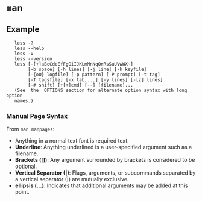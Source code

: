 # `man`

## Example

       less -?
       less --help
       less -V
       less --version
       less [-[+]aBcCdeEfFgGiIJKLmMnNqQrRsSuUVwWX~]
            [-b space] [-h lines] [-j line] [-k keyfile]
            [-{oO} logfile] [-p pattern] [-P prompt] [-t tag]
            [-T tagsfile] [-x tab,...] [-y lines] [-[z] lines]
            [-# shift] [+[+]cmd] [--] [filename]...
       (See  the  OPTIONS section for alternate option syntax with long option
       names.)

### Manual Page Syntax

From `man manpages`:

- Anything in a normal text font is required text.
- **Underline**: Anything underlined is a user-specified argument such as a filename.
- **Brackets ([])**: Any argument surrounded by brackets is considered to be optional.
- **Vertical Separator (|)**: Flags, arguments, or subcommands separated by a vertical separator (|)
     are mutually exclusive.
- **ellipsis (...)**: Indicates that additional arguments may be added at
     this point.